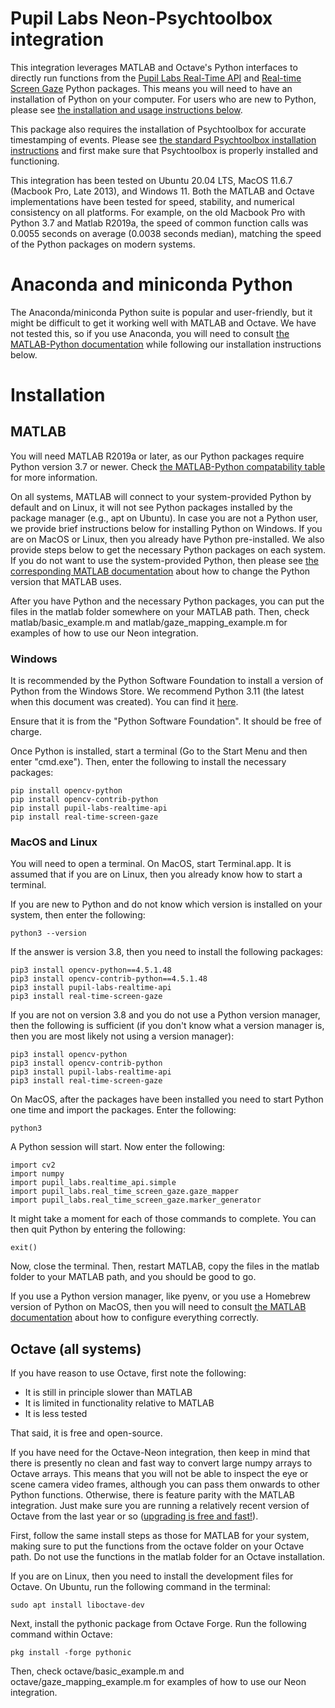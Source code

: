 # Pupil Labs Neon-Psychtoolbox integration

This integration leverages MATLAB and Octave's Python interfaces to directly run functions from the
[Pupil Labs Real-Time API](https://github.com/pupil-labs/realtime-python-api) and [Real-time Screen Gaze](https://github.com/pupil-labs/real-time-screen-gaze) Python packages.
This means you will need to have an installation of Python on your computer.
For users who are new to Python, please see [the installation and usage instructions below](#installation).

This package also requires the installation of Psychtoolbox for accurate timestamping of events. Please see [the standard Psychtoolbox installation instructions](
http://psychtoolbox.org/download.html) and first make sure that Psychtoolbox is properly installed and functioning.

This integration has been tested on Ubuntu 20.04 LTS, MacOS 11.6.7 (Macbook Pro, Late 2013), and Windows 11. Both the MATLAB and Octave implementations have been tested for speed, stability, and numerical consistency on all platforms. For example, on the old Macbook Pro with Python 3.7 and Matlab R2019a, the speed of common function calls was 0.0055 seconds on average (0.0038 seconds median), matching the speed of the Python packages on modern systems.

# Anaconda and miniconda Python

The Anaconda/miniconda Python suite is popular and user-friendly, but it might be difficult to get it working well with MATLAB and Octave. We have not tested this, so if you use Anaconda, you will need to consult [the MATLAB-Python documentation](https://www.mathworks.com/help/matlab/python-language.html) while following our installation instructions below.

# Installation

## MATLAB

You will need MATLAB R2019a or later, as our Python packages require Python version 3.7 or newer. Check [the MATLAB-Python compatability table](https://www.mathworks.com/support/requirements/python-compatibility.html) for more information.

On all systems, MATLAB will connect to your system-provided Python by default and on Linux, it will not see Python packages installed by the package manager (e.g., apt on Ubuntu).
In case you are not a Python user, we provide brief instructions below for installing Python on Windows. If you are on MacOS or Linux, then you already have Python pre-installed.
We also provide steps below to get the necessary Python packages on each system.
If you do not want to use the system-provided Python, then please see [the corresponding MATLAB documentation](https://www.mathworks.com/help/matlab/python-language.html) about how to change the Python version that MATLAB uses.

After you have Python and the necessary Python packages, you can put the files in the matlab folder somewhere on your MATLAB path.
Then, check matlab/basic_example.m and matlab/gaze_mapping_example.m for examples of how to use our Neon integration.

### Windows

It is recommended by the Python Software Foundation to install a version of Python from the Windows Store. We recommend Python 3.11 (the latest when this document was created). You can find it [here](https://apps.microsoft.com/detail/9NRWMJP3717K?hl=en-us&gl=US).

Ensure that it is from the "Python Software Foundation". It should be free of charge.

Once Python is installed, start a terminal (Go to the Start Menu and then enter "cmd.exe"). Then, enter the following to install the necessary packages:

```
pip install opencv-python
pip install opencv-contrib-python
pip install pupil-labs-realtime-api
pip install real-time-screen-gaze
```

### MacOS and Linux

You will need to open a terminal. On MacOS, start Terminal.app. It is assumed that if you are on Linux, then you already know how to start a terminal.

If you are new to Python and do not know which version is installed on your system, then enter the following:

```
python3 --version
```

If the answer is version 3.8, then you need to install the following packages:

```
pip3 install opencv-python==4.5.1.48
pip3 install opencv-contrib-python==4.5.1.48
pip3 install pupil-labs-realtime-api
pip3 install real-time-screen-gaze
```

If you are not on version 3.8 and you do not use a Python version manager, then the following is sufficient (if you don't know what a version manager is, then you are most likely not using a version manager):

```
pip3 install opencv-python
pip3 install opencv-contrib-python
pip3 install pupil-labs-realtime-api
pip3 install real-time-screen-gaze
```

On MacOS, after the packages have been installed you need to start Python one time and import the packages. Enter the following:

```
python3
```

A Python session will start. Now enter the following:

```
import cv2
import numpy
import pupil_labs.realtime_api.simple
import pupil_labs.real_time_screen_gaze.gaze_mapper
import pupil_labs.real_time_screen_gaze.marker_generator
```

It might take a moment for each of those commands to complete. You can then quit Python by entering the following:

```
exit()
```

Now, close the terminal. Then, restart MATLAB, copy the files in the matlab folder to your MATLAB path, and you should be good to go.

If you use a Python version manager, like pyenv, or you use a Homebrew version of Python on MacOS, then you will need to consult [the MATLAB documentation](https://www.mathworks.com/help/matlab/python-language.html) about how to configure everything correctly.

## Octave (all systems)

If you have reason to use Octave, first note the following:

- It is still in principle slower than MATLAB
- It is limited in functionality relative to MATLAB
- It is less tested

That said, it is free and open-source.

If you have need for the Octave-Neon integration, then keep in mind
that there is presently no clean and fast way to convert large numpy arrays to Octave arrays.
This means that you will not be able to inspect the eye or scene camera video frames, although you can pass them onwards to other Python functions.
Otherwise, there is feature parity with the MATLAB integration. Just make sure you are running a relatively recent version of Octave from the last year or so ([upgrading is free and fast!](https://octave.org/)).

First, follow the same install steps as those for MATLAB for your system, making sure to put the functions from the octave folder on your Octave path. Do not use the functions in the matlab folder for an Octave installation.

If you are on Linux, then you need to install the development files for Octave. On Ubuntu, run the following command in the terminal:

```
sudo apt install liboctave-dev
```

Next, install the pythonic package from Octave Forge. Run the following command within Octave:

```
pkg install -forge pythonic
```

Then, check octave/basic_example.m and octave/gaze_mapping_example.m for examples of how to use our Neon integration.